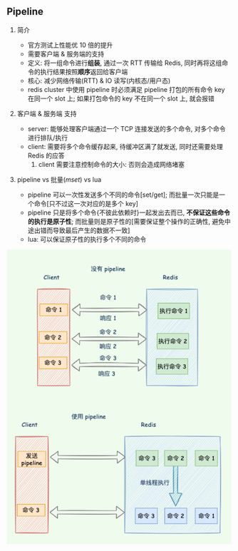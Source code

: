 ## Pipeline

1. 简介

   - 官方测试上性能优 10 倍的提升
   - 需要客户端 & 服务端的支持
   - 定义: 将一组命令进行**组装**, 通过一次 RTT 传输给 Redis, 同时再将这组命令的执行结果按照**顺序**返回给客户端
   - 核心: 减少网络传输(RTT) & IO 读写(内核态/用户态)
   - redis cluster 中使用 pipeline 时必须满足 pipeline 打包的所有命令 key 在同一个 slot 上; 如果打包命令的 key 不在同一个 slot 上, 就会报错

2. 客户端 & 服务端 支持

   - server: 能够处理客户端通过一个 TCP 连接发送的多个命令, 对多个命令进行排队/执行
   - client: 需要将多个命令缓存起来, 待缓冲区满了就发送, 同时还需要处理 Redis 的应答
     1. client 需要注意控制命令的大小: 否则会造成网络堵塞

3. pipeline vs 批量(_mset_) vs lua

   - pipeline 可以一次性发送多个不同的命令[set/get]; 而批量一次只能是一个命令[只不过这一次对应的是多个 key]
   - pipeline 只是将多个命令{不彼此依赖时}一起发出去而已, **不保证这些命令的执行是原子性**; 而批量则是原子性的[需要保证整个操作的正确性, 避免中途出错而导致最后产生的数据不一致]
   - lua: 可以保证原子性的执行多个不同的命令

![avatar](/static/image/db/redis-pipeline.png)
